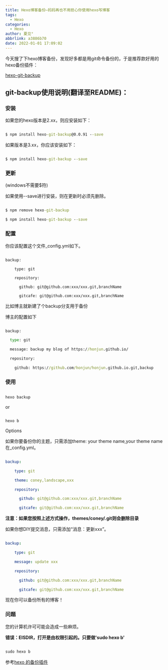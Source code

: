 ```yaml
---
title: Hexo博客备份—妈妈再也不用担心你使用hexo写博客
tags:
  - Hexo
categories:
  - Hexo
author: 夏见°
abbrlink: a3886b70
date: 2022-01-01 17:09:02
---
```

今天搜了下hexo博客备份，发现好多都是用git命令备份的，于是推荐款好用的hexo备份插件：

[hexo-git-backup](https://github.com/coneycode/hexo-git-backup)

## **git-backup使用说明(翻译至README)：**

### **安装**

如果您的hexo版本是2.xx，则应安装如下：

```cmd

$ npm install hexo-git-backup@0.0.91 --save

```

如果版本是3.xx，你应该安装如下：

```cmd

$ npm install hexo-git-backup --save

```

### **更新**

(windows不需要$符)

如果使用--save进行安装，则在更新时必须先删除。

```cmd

$ npm remove hexo-git-backup

$ npm install hexo-git-backup --save

```

### **配置**

你应该配置这个文件_config.yml如下。

```

backup:

    type: git

    repository:

      github: git@github.com:xxx/xxx.git,branchName

      gitcafe: git@github.com:xxx/xxx.git,branchName

```

比如博主就新建了个backup分支用于备份

博主的配置如下

```cmd

backup:

  type: git

  message: backup my blog of https://honjun.github.io/

  repository:

    github: https://github.com/honjun/honjun.github.io.git,backup

```

### **使用**

```cmd

hexo backup

```

or

```cmd

hexo b

```

Options

如果你要备份你的主题，只需添加theme: your theme name,your theme name在_config.yml。

```yml

backup:

    type: git

    theme: coney,landscape,xxx

    repository:

      github: git@github.com:xxx/xxx.git,branchName

      gitcafe: git@github.com:xxx/xxx.git,branchName

```

**注意：如果您按照上述方式操作，themes/coney/.git则会删除目录**

如果你想DIY提交消息，只需添加“消息：更新xxx”。

```yml

backup:

    type: git

    message: update xxx

    repository:

      github: git@github.com:xxx/xxx.git,branchName

      gitcafe: git@github.com:xxx/xxx.git,branchName

```

现在你可以备份所有的博客！

### **问题**

您的计算机许可可能会造成一些麻烦。

**错误：EISDIR，打开是由权限引起的。只要做'sudo hexo b'**

```cmd

sudo hexo b

```

参考[hexo 的备份插件](https://www.v2ex.com/t/143022)